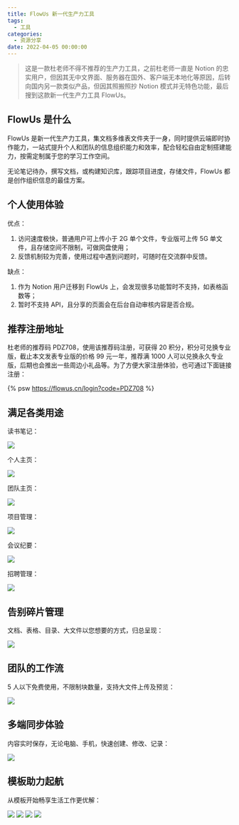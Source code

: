 ```yaml
---
title: FlowUs 新一代生产力工具
tags:
  - 工具
categories:
  - 资源分享
date: 2022-04-05 00:00:00
---
```


> 这是一款杜老师不得不推荐的生产力工具，之前杜老师一直是 Notion 的忠实用户，但因其无中文界面、服务器在国外、客户端无本地化等原因，后转向国内另一款类似产品，但因其照搬照抄 Notion 模式并无特色功能，最后搜到这款新一代生产力工具 FlowUs。

<!-- more -->

## FlowUs 是什么

FlowUs 是新一代生产力工具，集文档多维表文件夹于一身，同时提供云端即时协作能力，一站式提升个人和团队的信息组织能力和效率，配合轻松自由定制搭建能力，按需定制属于您的学习工作空间。

无论笔记待办，撰写文档，或构建知识库，跟踪项目进度，存储文件，FlowUs 都是创作组织信息的最佳方案。

## 个人使用体验

优点：

1. 访问速度极快，普通用户可上传小于 2G 单个文件，专业版可上传 5G 单文件，且存储空间不限制，可做网盘使用；
2. 反馈机制较为完善，使用过程中遇到问题时，可随时在交流群中反馈。

缺点：

1. 作为 Notion 用户迁移到 FlowUs 上，会发现很多功能暂时不支持，如表格函数等；
2. 暂时不支持 API，且分享的页面会在后台自动审核内容是否合规。

## 推荐注册地址

杜老师的推荐码 PDZ708，使用该推荐码注册，可获得 20 积分，积分可兑换专业版，截止本文发表专业版的价格 99 元一年，推荐满 1000 人可以兑换永久专业版，后期也会推出一些周边小礼品等。为了方便大家注册体验，也可通过下面链接注册：

{% psw https://flowus.cn/login?code=PDZ708 %}

## 满足各类用途

读书笔记：

![](https://cdn.dusays.com/2022/04/450-1.jpg)

个人主页：

![](https://cdn.dusays.com/2022/04/450-2.jpg)

团队主页：

![](https://cdn.dusays.com/2022/04/450-3.jpg)

项目管理：

![](https://cdn.dusays.com/2022/04/450-4.jpg)

会议纪要：

![](https://cdn.dusays.com/2022/04/450-5.jpg)

招聘管理：

![](https://cdn.dusays.com/2022/04/450-6.jpg)

## 告别碎片管理

文档、表格、目录、大文件以您想要的方式，归总呈现：

![](https://cdn.dusays.com/2022/04/450-7.png)

## 团队的工作流

5 人以下免费使用，不限制块数量，支持大文件上传及预览：

![](https://cdn.dusays.com/2022/04/450-8.png)

## 多端同步体验

内容实时保存，无论电脑、手机，快速创建、修改、记录：

![](https://cdn.dusays.com/2022/04/450-9.png)

## 模板助力起航

从模板开始畅享生活工作更优解：

![](https://cdn.dusays.com/2022/04/450-10.png)
![](https://cdn.dusays.com/2022/04/450-11.png)
![](https://cdn.dusays.com/2022/04/450-12.png)
![](https://cdn.dusays.com/2022/04/450-13.png)
